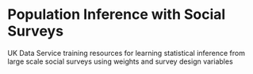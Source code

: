 # Population Inference with Social Surveys
UK Data Service training resources for learning statistical inference from large scale social surveys using weights and survey design variables 
